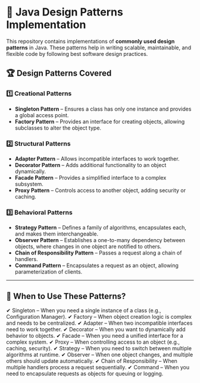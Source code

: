 # 🚀 Java Design Patterns Implementation  

This repository contains implementations of **commonly used design patterns** in Java. These patterns help in writing scalable, maintainable, and flexible code by following best software design practices.

## 🏆 Design Patterns Covered  

### **1️⃣ Creational Patterns**  
- **Singleton Pattern** – Ensures a class has only one instance and provides a global access point.  
- **Factory Pattern** – Provides an interface for creating objects, allowing subclasses to alter the object type.  

### **2️⃣ Structural Patterns**  
- **Adapter Pattern** – Allows incompatible interfaces to work together.  
- **Decorator Pattern** – Adds additional functionality to an object dynamically.  
- **Facade Pattern** – Provides a simplified interface to a complex subsystem.  
- **Proxy Pattern** – Controls access to another object, adding security or caching.  

### **3️⃣ Behavioral Patterns**  
- **Strategy Pattern** – Defines a family of algorithms, encapsulates each, and makes them interchangeable.  
- **Observer Pattern** – Establishes a one-to-many dependency between objects, where changes in one object are notified to others.  
- **Chain of Responsibility Pattern** – Passes a request along a chain of handlers.  
- **Command Pattern** – Encapsulates a request as an object, allowing parameterization of clients.  

---

## 🎯 When to Use These Patterns?
✔ Singleton – When you need a single instance of a class (e.g., Configuration Manager).
✔ Factory – When object creation logic is complex and needs to be centralized.
✔ Adapter – When two incompatible interfaces need to work together.
✔ Decorator – When you want to dynamically add behavior to objects.
✔ Facade – When you need a unified interface for a complex system.
✔ Proxy – When controlling access to an object (e.g., caching, security).
✔ Strategy – When you need to switch between multiple algorithms at runtime.
✔ Observer – When one object changes, and multiple others should update automatically.
✔ Chain of Responsibility – When multiple handlers process a request sequentially.
✔ Command – When you need to encapsulate requests as objects for queuing or logging.
